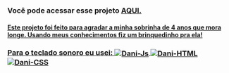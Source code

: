 ### Você pode acessar esse projeto <a href='https://danielencestari.github.io/TecladoSonoro/'>AQUI.

#### Este projeto foi feito para agradar a minha sobrinha de 4 anos que mora longe.  Usando meus conhecimentos fiz um brinquedinho pra ela!
 
 <h3> Para o teclado sonoro eu usei: 
  <img align="center" alt="Dani-Js"  src="https://img.shields.io/badge/JavaScript-323330?style=for-the-badge&logo=javascript&logoColor=F7DF1E">
  <img align="center" alt="Dani-HTML" src="https://img.shields.io/badge/HTML5-E34F26?style=for-the-badge&logo=html5&logoColor=white">
  <img align="center" alt="Dani-CSS" src="https://img.shields.io/badge/CSS3-1572B6?style=for-the-badge&logo=css3&logoColor=white">
 </h3>
